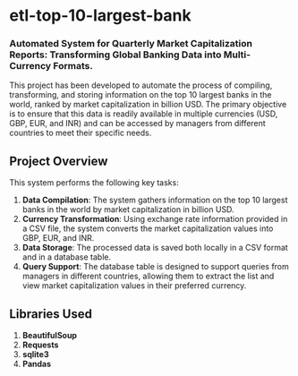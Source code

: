 # etl-top-10-largest-bank
### Automated System for Quarterly Market Capitalization Reports: Transforming Global Banking Data into Multi-Currency Formats.

This project has been developed to automate the process of compiling, transforming, and storing information on the top 10 largest banks in the world, ranked by market capitalization in billion USD. The primary objective is to ensure that this data is readily available in multiple currencies (USD, GBP, EUR, and INR) and can be accessed by managers from different countries to meet their specific needs.

## Project Overview

This system performs the following key tasks:

1. **Data Compilation**: The system gathers information on the top 10 largest banks in the world by market capitalization in billion USD.
2. **Currency Transformation**: Using exchange rate information provided in a CSV file, the system converts the market capitalization values into GBP, EUR, and INR.
3. **Data Storage**: The processed data is saved both locally in a CSV format and in a database table.
4. **Query Support**: The database table is designed to support queries from managers in different countries, allowing them to extract the list and view market capitalization values in their preferred currency.

## Libraries Used
1. **BeautifulSoup**
2. **Requests**
3. **sqlite3**
4. **Pandas**

